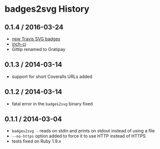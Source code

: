 # badges2svg History

## 0.1.4 / 2016-03-24

* [new Travis SVG badges][travis-svg]
* [inch-ci](http://inch-ci.org/)
* Gittip renamed to Gratipay

[travis-svg]: http://blog.travis-ci.com/2014-03-20-build-status-badges-support-svg/

## 0.1.3 / 2014-03-14

* support for short Coveralls URLs added

## 0.1.2 / 2014-03-14

 * fatal error in the `badges2svg` binary fixed

## 0.1.1 / 2014-03-04

 * `badges2svg -` reads on stdin and prints on stdout instead of using a file
 * `--no-https` option added to force it to use HTTP instead of HTTPS
 * tests fixed on Ruby 1.9.x
